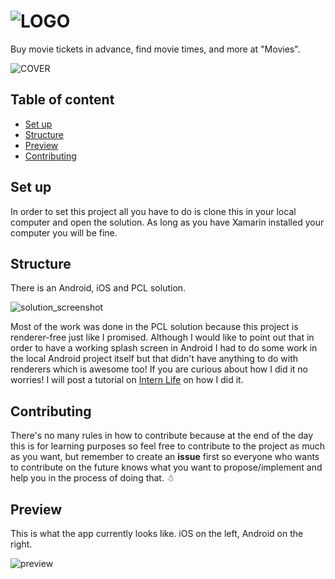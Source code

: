 ![LOGO](https://cdn.rawgit.com/DevWizza/Movies/develop/README/Readme.png?raw=true) 
======================
  
Buy movie tickets in advance, find movie times, and more at "Movies".
  
![COVER](https://cdn.rawgit.com/DevWizza/Movies/develop/README/Cover.png?raw=true)
 
## Table of content
 
- [Set up](#installation)
- [Structure](#structure)
- [Preview](#preview)
- [Contributing](#contributing)

## Set up

In order to set this project all you have to do is clone this in your local computer and open the solution. As long as you have Xamarin installed your computer you will be fine.

## Structure
 
There is an Android, iOS and PCL solution.

![solution_screenshot](https://cdn.rawgit.com/DevWizza/Movies/develop/README/solution_screenshot.png?raw=true)

Most of the work was done in the PCL solution because this project is renderer-free just like I promised. Although I would like to point out that in order to have a working splash screen in Android I had to do some work in the local Android project itself but that didn't have anything to do with renderers which is awesome too! If you are curious about how I did it no worries! I will post a tutorial on [Intern Life](https://www.intern.life/) on how I did it.
 
## Contributing

There's no many rules in how to contribute because at the end of the day this is for learning purposes so feel free to contribute to the project as much as you want, but remember to create an <b>issue</b> first so everyone who wants to contribute on the future knows what you want to propose/implement and help you in the process of doing that. ☃
  
## Preview
  
This is what the app currently looks like. iOS on the left, Android on the right. 
  
![preview](https://cdn.rawgit.com/DevWizza/Movies/develop/README/Preview.png?raw=true)
